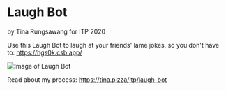 # Laugh Bot

by Tina Rungsawang for ITP 2020

Use this Laugh Bot to laugh at your friends' lame jokes, so you don't have to: https://hgs0k.csb.app/ 

![Image of Laugh Bot](https://i.ibb.co/xGdLtgj/Screen-Shot-2563-11-03-at-20-02-13.png)

Read about my process: https://tina.pizza/itp/laugh-bot
